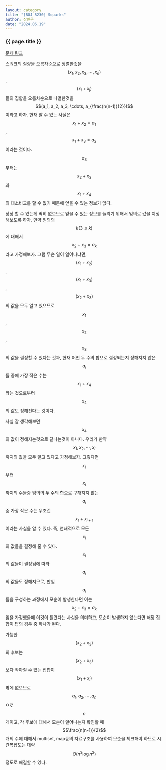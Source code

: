 ```yaml
---
layout: category
title: "[BOJ 8230] Squarks"
author: 장민우
date: "2024.06.19"
---
```


### {{ page.title }}
[문제 링크](https://boj.kr/8230)

스쿼크의 질량을 오름차순으로 정렬한것을 $$(x_1, x_2, x_3, \cdots, x_n)$$, $$(x_i + x_j)$$들의 집합을 오름차순으로 나열한것을 $$(a_1, a_2, a_3, \cdots, a_{\frac{n(n-1)}{2}})$$이라고 하자.
현재 알 수 있는 사실은 $$x_1 + x_2=a_1$$, $$x_1 + x_3 = a_2$$이라는 것이다. $$a_3$$부터는 $$x_2 + x_3$$과 $$x_1 + x_4$$의 대소비교를 할 수 없기 때문에 얻을 수 있는 정보가 없다.


당장 할 수 있는게 딱히 없으므로 얻을 수 있는 정보를 늘리기 위해서 임의로 값을 지정해보도록 하자. 만약 임의의 $$k ( 3 \le k )$$에 대해서 $$x_2 + x_3 = a_k$$라고 가정해보자. 그럼 무슨 일이 일어나냐면, $$(x_1 + x_2)$$, $$(x_1 + x_3)$$, $$(x_2 + x_3)$$의 값을 모두 알고 있으므로 $$x_1$$, $$x_2$$, $$x_3$$의 값을 결정할 수 있다는 것과, 현재 어떤 두 수의 합으로 결정되는지 정해지지 않은 $$a_i$$들 중에 가장 작은 수는 $$x_1 + x_4$$라는 것으로부터 $$x_4$$의 값도 정해진다는 것이다. 


사실 잘 생각해보면 $$x_4$$의 값이 정해지는것으로 끝나는것이 아니다. 우리가 만약 $$x_1, x_2, \cdots, x_i$$까지의 값을 모두 알고 있다고 가정해보자. 그렇다면 $$x_1$$부터 $$x_i$$까지의 수들중 임의의 두 수의 합으로 구해지지 않는 $$a_i$$중 가장 작은 수는 무조건 $$x_1 + x_{i+1}$$이라는 사실을 알 수 있다. 즉, 연쇄적으로 모든 $$x_i$$의 값들을 결정해 줄 수 있다.
$$x_i$$의 값들이 결정됨에 따라 $$a_i$$의 값들도 정해지므로, 만일 $$a_i$$들을 구성하는 과정에서 모순이 발생한다면 이는 $$x_2 + x_3 = a_k$$임을 가정했을때 이것이 틀렸다는 사실을 의미하고, 모순이 발생하지 않는다면 해당 집합이 답의 경우 중 하나가 된다.


가능한 $$(x_2 + x_3)$$의 후보는 $$(x_2 + x_3)$$보다 작아질 수 있는 집합이 $$(x_1 + x_i)$$밖에 없으므로 $$a_1, a_2, \cdots, a_n$$으로 $$n$$개이고, 각 후보에 대해서 모순이 일어나는지 확인할 때 $$\frac{n(n-1)}{2}$$개의 수에 대해서 multiset, map등의 자료구조를 사용하여 모순을 체크해야 하므로 시간복잡도는 대략 $$O(n^3\log{n^2})$$정도로 해결할 수 있다.